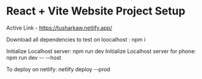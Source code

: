 # React + Vite Website Project Setup

Active Link - https://tusharkaw.netlify.app/

Download all dependencies to test on loocalhost : npm i

Initialize Localhost server: npm run dev
Initialize Localhost server for phone: npm run dev -- --host

To deploy on netlify: netlify deploy --prod
